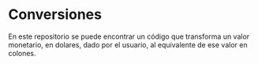 # Conversiones
En este repositorio se puede encontrar un código que transforma un valor monetario, en dolares, dado
por el usuario, al equivalente de ese valor en colones.
